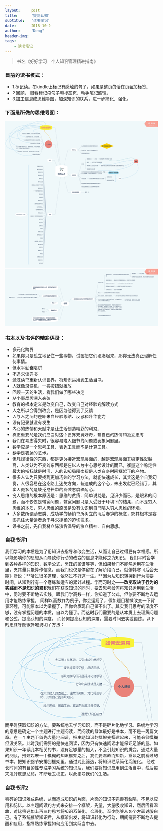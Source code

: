 ```yaml
---
layout:     post
title:      "提高认知"
subtitle:   "读书笔记"
date:       2018-10-9
author:     "Deng"
header-img: 
tags:
    - 读书笔记
---
```

> 书名《好好学习：个人知识管理精进指南》

### 目前的读书模式： ###
- 1.标记读。在kindle上标记有感触的句子，如果是整页的话在页面加标签。
- 2.回顾。 回看标记的句子和标签页，动手笔记整理。
- 3.加工信息成思维导图，加深知识的联系，进一步简化、强化。

### 下面是所做的思维导图： ###
![00](/img/x1.png)
![11](/img/x1+.png)
### 书本以及书评的精彩语录： ###
- 多元化跨界
- 如果你只是孤立地记住一些事物，试图把它们硬凑起来，那你无法真正理解任何事情。
- 低水平勤奋陷阱
- 不追求读完书
- 通过读书重新认识世界，将知识运用到生活当中。
- 人就像录像机，一按按钮就播放
- 回顾一天的生活，看我们做了哪些决定
- 从小事反思深入突破
- 教育的根本定义是改变自己，改变自己对经验的解读方式
- 人之所以会得到改变，是因为他得到了反馈
- 人与人之间的差距来自经验总结、反思和升华能力
- 没有记录就没有发生
- 内心的热情和天赋才是让生活创造精彩的利刃。
- 真正重要的是我们应当对这个世界充满好奇，有自己的热情和独立思考
- 我们在考虑得失时，很容易陷入细节的问题或表象问题里。
- 数学应是一个思考工具、表达工具而不是计算工具。
- 数学是表达的艺术。
- 但凡规律性的东西，都是更为接近宏观层面的，越是宏观层面其稳定性就越高，人类认为不变的东西都是在以人为中心思考设计的而已，衡量这个稳定性最大的指标就是时间，人的认知局限性都是人类自身时间框架下的产物。
- 很多人认为只要找到更加巧妙的学习方法，就能快速成长，其实这是个自我幻觉，人很容易在这条路上迷失方向，有速成的这个心，未出发就已经错了，其实人更多的是缺乏成长中的真诚态度和耐心。
- 穷人思维的根本原因是：思维的贫瘠，简单说就是，见识少而已，是眼界的问题，而不仅仅是带宽问题，带宽问题只是人受限于环境下的结果，而不是穷人思维的本质，穷人思维的原因是没有认识到自己陷入穷人思维的环境。
- 大多数所谓励志类、成功学的畅销书所树立的雨后春笋的概念，究其根本是妄图抓住大量读者急于寻求捷径的迫切需求。
- 读书之前，先自我树立陈演恪倡导的独立精神，自由思想。

### 自我书评1 ###
我们学习的本质是为了用知识去指导和改变生活，从而让自己过得更有幸福感。所以能影响你的思想从而导致你行动的改变的信息才能称之为知识。
我们平时会学到各种各样的知识，数学公式，烹饪的菜谱等等，但如果我们不能够运用在生活里，充其量只能算作信息，而我们也仅是停留在了解阶段而已。就像韩寒《后会无期》所说：**听过很多道理，依然过不好这一生。**因为从知识转换到行为需要时间，从知到行有一个磨练和适应的累计过程。学而习时之——**改变取决于行为的实践而不是知识的累积**我们在获取知识的同时，要去思考如何将知识运用到生活中，同时要不断地去实践。跟我们学高数一样，你知道了公式，但你要不断地去运用才能熟练掌握。
同样以高数作为例子，你会运用了，假如题目稍微改变一下背景环境，可能原本以为掌握了，但你会发现自己做不出了。其实我们思考的深度不够，没有掌握问题的本质，自以为懂了。而这时我们需要的是从本质上去理解问题和公式，提高认知的深度。
而如何提高认知的深度，需要时间去实践锻炼。以下的思维导图很好地说明了方法：
![22](/img/x1++.png)
而平时获取知识的方法，要系统地去学习知识，而不是碎片化地学习。系统地学习的意思是确定一个主题进行主题阅读，而阅读的载体最好是书本，而不是一两篇文章。在一个主题下首先大量地阅读，把主题知识的框架先搭建起来，可能会很模糊但没关系。此时我们需要的是快速阅读，因为只有快速阅读才能保证足够的量。如果知识一年读几本相关的书，没有足够量的摄入，不会引起知识的质变。通过大量的阅读，搭建起来一个模糊的知识框架之后，我们要温故而知新，重读之前看过的书本，把知识细节安排到框架里。通过对比筛选，将知识联系简化系统化。
经过长时间的有目的性专注学习系统的知识后，我们要将知识应用到生活当中，然后每天进行反思总结，不断地去校正。以此指导我们的生活。

### 自我书评2 ###
零碎的知识难成系统，从而造成知识的片面，片面的知识不完善有缺陷，不足以应用和记忆。以主题阅读的方式来安排一个框架，先量，大量吸收知识，然后回看温故，对比筛选加上再三的思考将知识系统化，合理化，至少能够从各个方面说服自己。有了系统框架知识后，从框架出发，将知识转化为行动，期间需要不断地去提醒和应用，指导熟练掌握如何应用到实际当中去。